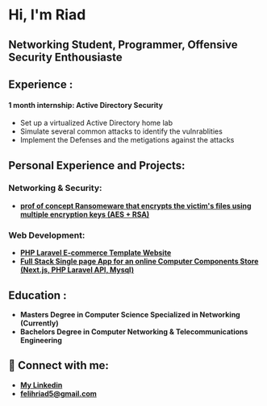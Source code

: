 <h1>Hi, I'm Riad</h1>
<h2>Networking Student, Programmer, Offensive Security Enthousiaste</h2>
<h2>Experience : </h2>
 <h4>1 month internship: Active Directory Security </h4>
  <ul>
    <li>Set up a virtualized Active Directory home lab </li>
    <li>Simulate several common attacks to identify the vulnrablities </li>
    <li>Implement the Defenses and the metigations against the attacks</li>
  </ul>
<h2>Personal Experience and Projects: </h2>
<h3>Networking & Security:</h3>

- <b>[prof of concept Ransomeware that encrypts the victim's files using multiple encryption keys (AES + RSA)](https://github.com/riad-999/File-Cryptography-Ransomware)</b>


<h3>Web Development:</h3>

- <b>[PHP Laravel E-commerce Template Website](https://github.com/riad-999/riad-999/blob/main/projects/ecomm-demo.md)</b>
- <b>[Full Stack Single page App for an online Computer Components Store (Next.js, PHP Laravel API, Mysql)](https://github.com/riad-999/riad-999/blob/main/projects/tech-store.md)</b>

<h2>Education : </h2>

- <b>Masters Degree in Computer Science Specialized in Networking (Currently)</b>
- <b>Bachelors Degree in Computer Networking & Telecommunications Engineering</b>

<h2> 🤳 Connect with me:</h2>

- <b>[My Linkedin](https://linkedin.com/in/riad-felih)</b>
- <b>felihriad5@gmail.com</b>
